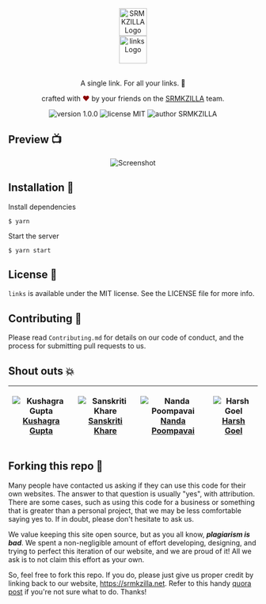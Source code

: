 <div align="center">
  <img alt="SRMKZILLA Logo" src="" height="56" />
</div>
<div align="center">
  <img alt="links Logo" src="" height="56" />
</div>

<br>
<p align="center">
A single link. For all your links. 🔗
</p>
<p align="center">
crafted with <span style="color: #8b0000;">&hearts;</span> by your friends on the <a href="https://srmkzilla.net">SRMKZILLA</a> team.
</p>
<p align="center">
    <img src="https://img.shields.io/badge/version-1.0.0-yellowgreen" alt="version 1.0.0"/>
    <img src="https://img.shields.io/badge/license-MIT-brightgreen" alt="license MIT"/>
    <img src="https://img.shields.io/badge/author-SRMKZILLA-orange" alt="author SRMKZILLA"/>
</p>

## Preview 📺

<div align="center">
  <img alt="Screenshot" src="" />
</div>

## Installation 🔧

Install dependencies

```
$ yarn
```

Start the server

```
$ yarn start
```

## License 📜

`links` is available under the MIT license. See the LICENSE file for more info.

## Contributing 🤝

Please read `Contributing.md` for details on our code of conduct, and the process for submitting pull requests to us.

## Shout outs 💥

| <p align="center">![Kushagra Gupta](https://github.com/KG-1510.png?size=128)<br>[Kushagra Gupta](https://github.com/KG-1510)</p> | <p align="center">![Sanskriti Khare](https://github.com/sanskritikhare142.png?size=128)<br>[Sanskriti Khare](https://github.com/sanskritikhare142)</p> | <p align="center">![Nanda Poompavai](https://github.com/whitedevil31.png?size=128)<br>[Nanda Poompavai](https://github.com/whitedevil31)</p> | <p align="center">![Harsh Goel](https://github.com/harshgoel05.png?size=128)<br>[Harsh Goel](https://github.com/harshgoel05)</p> |
| ---------------------------------------------------------------------------------------------------------------------------------- | -------------------------------------------------------------------------------------------------------------------------------------------------- | -------------------------------------------------------------------------------------------------------------------------------------------------- | -------------------------------------------------------------------------------------------------------------------------------------------------- |


## Forking this repo 🚨

Many people have contacted us asking if they can use this code for their own websites. The answer to that question is usually "yes", with attribution. There are some cases, such as using this code for a business or something that is greater than a personal project, that we may be less comfortable saying yes to. If in doubt, please don't hesitate to ask us.

We value keeping this site open source, but as you all know, _**plagiarism is bad**_. We spent a non-negligible amount of effort developing, designing, and trying to perfect this iteration of our website, and we are proud of it! All we ask is to not claim this effort as your own.

So, feel free to fork this repo. If you do, please just give us proper credit by linking back to our website, https://srmkzilla.net. Refer to this handy [quora post](https://www.quora.com/Is-it-bad-to-copy-other-peoples-code) if you're not sure what to do. Thanks!
